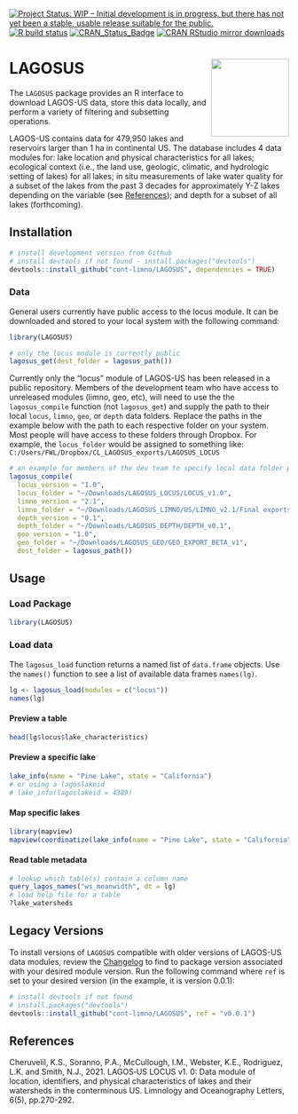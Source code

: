 
<!-- README.md is generated from README.Rmd. Please edit that file -->

[![Project Status: WIP – Initial development is in progress, but there
has not yet been a stable, usable release suitable for the
public.](https://www.repostatus.org/badges/latest/wip.svg)](https://www.repostatus.org/#wip)
[![R build
status](https://github.com/cont-limno/LAGOSUS/workflows/R-CMD-check/badge.svg)](https://github.com/cont-limno/LAGOSUS/actions)
[![CRAN\_Status\_Badge](http://www.r-pkg.org/badges/version/LAGOSUS)](https://cran.r-project.org/package=LAGOSUS)
[![CRAN RStudio mirror
downloads](http://cranlogs.r-pkg.org/badges/LAGOSUS)](https://cran.r-project.org/package=LAGOSUS)

# LAGOSUS <img src="man/figures/logo.png" align="right" height=140/>

The `LAGOSUS` package provides an R interface to download LAGOS-US data,
store this data locally, and perform a variety of filtering and
subsetting operations.

LAGOS-US contains data for 479,950 lakes and reservoirs larger than 1 ha
in continental US. The database includes 4 data modules for: lake
location and physical characteristics for all lakes; ecological context
(i.e., the land use, geologic, climatic, and hydrologic setting of
lakes) for all lakes; in situ measurements of lake water quality for a
subset of the lakes from the past 3 decades for approximately Y-Z lakes
depending on the variable (see
[References](https://github.com/cont-limno/LAGOSUS#references)); and
depth for a subset of all lakes (forthcoming).

## Installation

``` r
# install development version from Github
# install devtools if not found - install.packages("devtools")
devtools::install_github("cont-limno/LAGOSUS", dependencies = TRUE)
```

### Data

General users currently have public access to the locus module. It can
be downloaded and stored to your local system with the following
command:

``` r
library(LAGOSUS)

# only the locus module is currently public
lagosus_get(dest_folder = lagosus_path())
```

Currently only the “locus” module of LAGOS-US has been released in a
public repository. Members of the development team who have access to
unreleased modules (limno, geo, etc), will need to use the the
`lagosus_compile` function (not `lagosus_get`) and supply the path to
their local `locus`, `limno`, `geo`, or `depth` data folders. Replace
the paths in the example below with the path to each respective folder
on your system. Most people will have access to these folders through
Dropbox. For example, the `locus_folder` would be assigned to something
like: `C:/Users/FWL/Dropbox/CL_LAGOSUS_exports/LAGOSUS_LOCUS`

<!-- dir("../../../Downloads/") -->

``` r
# an example for members of the dev team to specify local data folder paths
lagosus_compile(
  locus_version = "1.0",
  locus_folder = "~/Downloads/LAGOSUS_LOCUS/LOCUS_v1.0",
  limno_version = "2.1",
  limno_folder = "~/Downloads/LAGOSUS_LIMNO/US/LIMNO_v2.1/Final exports",
  depth_version = "0.1",
  depth_folder = "~/Downloads/LAGOSUS_DEPTH/DEPTH_v0.1",
  geo_version = "1.0",
  geo_folder = "~/Downloads/LAGOSUS_GEO/GEO_EXPORT_BETA_v1",
  dest_folder = lagosus_path())
```

## Usage

### Load Package

``` r
library(LAGOSUS)
```

### Load data

The `lagosus_load` function returns a named list of `data.frame`
objects. Use the `names()` function to see a list of available data
frames `names(lg)`.

``` r
lg <- lagosus_load(modules = c("locus"))
names(lg)
```

<!-- ```{r load_data_cached, eval=FALSE, echo=FALSE} -->
<!-- dt <- readRDS(system.file("lagos_test_subset.rds", package = "LAGOSUS")) -->
<!-- names(dt) -->
<!-- ``` -->
<!-- #### Locate tables containing a variable  -->
<!-- ```{r eval=FALSE} -->
<!-- query_lagos_names("secchi") -->
<!-- ``` -->
<!-- ```{r echo=FALSE, eval=FALSE} -->
<!-- query_lagos_names("secchi", dt = dt) -->
<!-- ``` -->

#### Preview a table

``` r
head(lg$locus$lake_characteristics)
```

#### Preview a specific lake

``` r
lake_info(name = "Pine Lake", state = "California")
# or using a lagoslakeid
# lake_info(lagoslakeid = 4389)
```

#### Map specific lakes

``` r
library(mapview)
mapview(coordinatize(lake_info(name = "Pine Lake", state = "California")))
```

#### Read table metadata

``` r
# lookup which table(s) contain a column name 
query_lagos_names("ws_meanwidth", dt = lg)
# load help file for a table
?lake_watersheds
```

<!-- ```{r load printr, echo=FALSE,message=FALSE,results='hide', eval=FALSE} -->
<!-- loadNamespace("printr") -->
<!-- ``` -->
<!-- ```{r Read metadata for individual tables, eval=FALSE} -->
<!-- help.search("datasets", package = "LAGOSUS") -->
<!-- ``` -->
<!-- ```{r unload printr, echo=FALSE, eval=FALSE} -->
<!-- unloadNamespace("printr") -->
<!-- ``` -->

## Legacy Versions

To install versions of `LAGOSUS` compatible with older versions of
LAGOS-US data modules, review the
[Changelog](https://cont-limno.github.io/LAGOSUS/news/index.html) to
find to package version associated with your desired module version. Run
the following command where `ref` is set to your desired version (in the
example, it is version 0.0.1):

``` r
# install devtools if not found
# install.packages("devtools")
devtools::install_github("cont-limno/LAGOSUS", ref = "v0.0.1")
```

## References

Cheruvelil, K.S., Soranno, P.A., McCullough, I.M., Webster, K.E.,
Rodriguez, L.K. and Smith, N.J., 2021. LAGOS‐US LOCUS v1. 0: Data module
of location, identifiers, and physical characteristics of lakes and
their watersheds in the conterminous US. Limnology and Oceanography
Letters, 6(5), pp.270-292.
